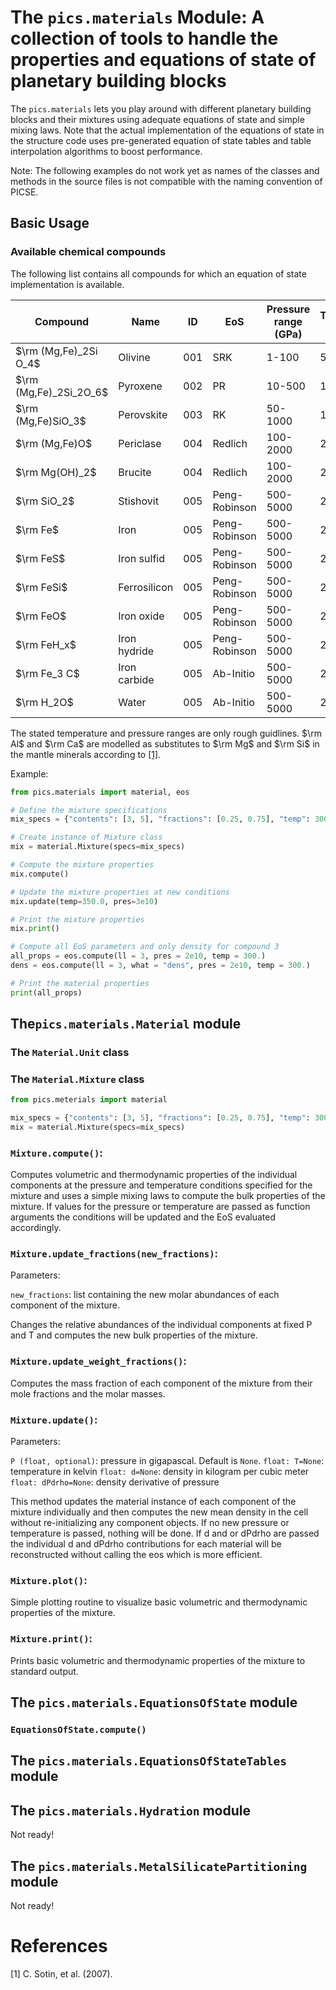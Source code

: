 # The ```pics.materials``` Module: A collection of tools to handle the properties and equations of state of planetary building blocks

The ```pics.materials``` lets you play around with different planetary building blocks and their mixtures using adequate equations of state and simple mixing laws. Note that the actual implementation of the equations of state in the structure code uses pre-generated equation of state tables and table interpolation algorithms to boost performance.

Note: The following examples do not work yet as names of the classes and methods in the source files is not compatible with the naming convention of PICSE.

## Basic Usage



### Available chemical compounds

The following list contains all compounds for which an equation of state implementation is available.


| Compound | Name | ID  | EoS      | Pressure range (GPa) | Temperature range (K) | Table | Literature |
|----------|------|-----|----------|----------------------|-----------------------|-----|------------|
| $\rm (Mg,Fe)_2Si O_4$  | Olivine | 001 | SRK      | 1-100                | 50-200                | Yes | Ref 1      |
| $\rm (Mg,Fe)_2Si_2O_6$  | Pyroxene | 002 | PR       | 10-500               | 100-300               | Yes | Ref 2      |
| $\rm (Mg,Fe)SiO_3$  | Perovskite | 003 | RK       | 50-1000              | 150-400               | Yes | Ref 3      |
| $\rm (Mg,Fe)O$   | Periclase | 004 | Redlich | 100-2000             | 200-500               | Yes | Ref 4      |
| $\rm Mg(OH)_2$   | Brucite | 004 | Redlich | 100-2000             | 200-500               | Yes | Ref 4      |
| $\rm SiO_2$  | Stishovit | 005 | Peng-Robinson | 500-5000        | 250-600               | Yes | Ref 5      |
| $\rm Fe$  | Iron | 005 | Peng-Robinson | 500-5000        | 250-600               | Yes | Ref 5      |
| $\rm FeS$  | Iron sulfid | 005 | Peng-Robinson | 500-5000        | 250-600               | Yes | Ref 5      |
| $\rm FeSi$  | Ferrosilicon | 005 | Peng-Robinson | 500-5000        | 250-600               | Yes | Ref 5      |
| $\rm FeO$  | Iron oxide |  005 | Peng-Robinson | 500-5000        | 250-600               | Yes | Ref 5      |
| $\rm FeH_x$  | Iron hydride | 005 | Peng-Robinson | 500-5000        | 250-600               | Yes | Ref 5      |
| $\rm Fe_3 C$  | Iron carbide | 005 | Ab-Initio | 500-5000        | 250-600               | No | Ref 5      |
| $\rm H_2O$  | Water | 005 | Ab-Initio | 500-5000        | 250-600               | Yes | Ref 5      |

The stated temperature and pressure ranges are only rough guidlines. $\rm Al$ and $\rm Ca$ are modelled as substitutes to $\rm Mg$ and $\rm Si$ in the mantle minerals according to [[1]](#1).

Example:

```python
from pics.materials import material, eos

# Define the mixture specifications
mix_specs = {"contents": [3, 5], "fractions": [0.25, 0.75], "temp": 300.0, "pres": 2e10}

# Create instance of Mixture class
mix = material.Mixture(specs=mix_specs)

# Compute the mixture properties
mix.compute()

# Update the mixture properties at new conditions
mix.update(temp=350.0, pres=3e10)

# Print the mixture properties
mix.print()

# Compute all EoS parameters and only density for compound 3
all_props = eos.compute(ll = 3, pres = 2e10, temp = 300.)
dens = eos.compute(ll = 3, what = "dens", pres = 2e10, temp = 300.)

# Print the material properties
print(all_props)
```

## The```pics.materials.Material``` module

### The ```Material.Unit``` class

### The ```Material.Mixture``` class

```python
from pics.meterials import material

mix_specs = {"contents": [3, 5], "fractions": [0.25, 0.75], "temp": 300.0, "pres": 2e10}
mix = material.Mixture(specs=mix_specs)
```

### ```Mixture.compute()```:

Computes volumetric and thermodynamic properties of the individual components at the pressure and temperature conditions specified for the mixture and uses a simple mixing laws to compute the bulk properties of the mixture. If values for the pressure or temperature are passed as function arguments the conditions will be updated and the EoS evaluated accordingly.

### ```Mixture.update_fractions(new_fractions)```:

Parameters:

```new_fractions```: list containing the new molar abundances of each component of the mixture.

Changes the relative abundances of the individual components at fixed P and T and computes the new bulk properties of the mixture.

### ```Mixture.update_weight_fractions()```:

Computes the mass fraction of each component of the mixture from their mole fractions and the molar masses.

### ```Mixture.update()```:

Parameters:

```P (float, optional)```: pressure in gigapascal. Default is ```None```.
```float: T=None```: temperature in kelvin
```float: d=None```: density in kilogram per cubic meter
```float: dPdrho=None```: density derivative of pressure

This method updates the material instance of each component of the
mixture individually and then computes the new mean density in the cell
without re-initializing any component objects. If no new pressure or
temperature is passed, nothing will be done. If d and or dPdrho are
passed the individual d and dPdrho contributions for each material will
be reconstructed without calling the eos which is more efficient.

### ```Mixture.plot()```:

Simple plotting routine to visualize basic volumetric and thermodynamic properties of the mixture.

### ```Mixture.print()```:

Prints basic volumetric and thermodynamic properties of the mixture to standard output.

## The ```pics.materials.EquationsOfState``` module

### ```EquationsOfState.compute()```

## The ```pics.materials.EquationsOfStateTables``` module

## The ```pics.materials.Hydration``` module

Not ready!

## The ```pics.materials.MetalSilicatePartitioning``` module

Not ready!

# References

<a id="1">[1]</a> 
C. Sotin, et al. (2007).